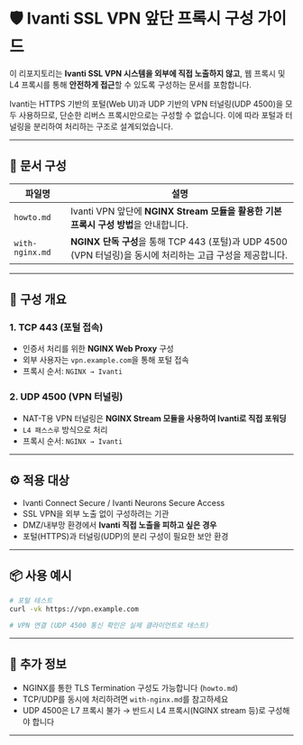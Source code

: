 # 🛡️ Ivanti SSL VPN 앞단 프록시 구성 가이드

이 리포지토리는 **Ivanti SSL VPN 시스템을 외부에 직접 노출하지 않고**, 웹 프록시 및 L4 프록시를 통해 **안전하게 접근**할 수 있도록 구성하는 문서를 포함합니다.

Ivanti는 HTTPS 기반의 포털(Web UI)과 UDP 기반의 VPN 터널링(UDP 4500)을 모두 사용하므로, 단순한 리버스 프록시만으로는 구성할 수 없습니다. 이에 따라 포털과 터널링을 분리하여 처리하는 구조로 설계되었습니다.

---

## 📄 문서 구성

| 파일명             | 설명 |
|------------------|------|
| `howto.md`       | Ivanti VPN 앞단에 **NGINX Stream 모듈을 활용한 기본 프록시 구성 방법**을 안내합니다. |
| `with-nginx.md`  | **NGINX 단독 구성**을 통해 TCP 443 (포털)과 UDP 4500 (VPN 터널링)을 동시에 처리하는 고급 구성을 제공합니다. |

---

## 🔧 구성 개요

### 1. TCP 443 (포털 접속)

- 인증서 처리를 위한 **NGINX Web Proxy** 구성
- 외부 사용자는 `vpn.example.com`을 통해 포털 접속
- 프록시 순서: `NGINX → Ivanti`

### 2. UDP 4500 (VPN 터널링)

- NAT-T용 VPN 터널링은 **NGINX Stream 모듈을 사용하여 Ivanti로 직접 포워딩**
- `L4 패스스루` 방식으로 처리
- 프록시 순서: `NGINX → Ivanti`

---

## ⚙️ 적용 대상

- Ivanti Connect Secure / Ivanti Neurons Secure Access
- SSL VPN을 외부 노출 없이 구성하려는 기관
- DMZ/내부망 환경에서 **Ivanti 직접 노출을 피하고 싶은 경우**
- 포털(HTTPS)과 터널링(UDP)의 분리 구성이 필요한 보안 환경

---

## 📦 사용 예시

```bash
# 포털 테스트
curl -vk https://vpn.example.com

# VPN 연결 (UDP 4500 통신 확인은 실제 클라이언트로 테스트)
````

---

## 🧩 추가 정보

* NGINX를 통한 TLS Termination 구성도 가능합니다 (`howto.md`)
* TCP/UDP를 동시에 처리하려면 `with-nginx.md`를 참고하세요
* UDP 4500은 L7 프록시 불가 → 반드시 L4 프록시(NGINX stream 등)로 구성해야 합니다

---

